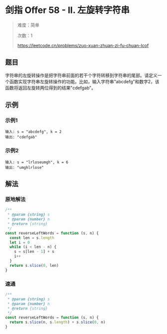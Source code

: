 # 剑指 Offer 58 - II. 左旋转字符串

> 难度：简单
>
> 次数：1
>
> https://leetcode.cn/problems/zuo-xuan-zhuan-zi-fu-chuan-lcof

## 题目

字符串的左旋转操作是把字符串前面的若干个字符转移到字符串的尾部。请定义一个函数实现字符串左旋转操作的功能。比如，输入字符串"abcdefg"和数字2，该函数将返回左旋转两位得到的结果"cdefgab"。

## 示例

### 示例1

```
输入: s = "abcdefg", k = 2
输出: "cdefgab"
```

### 示例2

```
输入: s = "lrloseumgh", k = 6
输出: "umghlrlose"
```

## 解法

### 原地解法

```javascript
/**
 * @param {string} s
 * @param {number} n
 * @return {string}
 */
const reverseLeftWords = function (s, n) {
  const len = s.length
  let i = 0
  while (i < len - n) {
    s = s[len - 1] + s
    i++
  }
  return s.slice(0, len)
}
```

### 速通

```javascript
/**
 * @param {string} s
 * @param {number} n
 * @return {string}
 */
const reverseLeftWords = function (s, n) {
  return s.slice(n, s.length) + s.slice(0, n)
}
```
